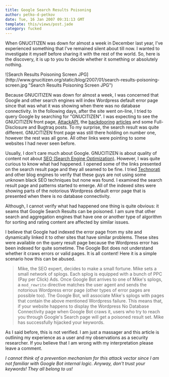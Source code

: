 ```yaml
---
title: Google Search Results Poisoning
author: petko-d-petkov
date: Tue, 16 Jan 2007 09:31:13 GMT
template: this/views/post.jade
category: fucked
---
```


When GNUCITIZEN was down for almost a week in December last year, I've experienced something that I've remained silent about till now. I wanted to investigate it myself before sharing it with the rest of the world. So, here is the discovery, it is up to you to decide whether it something or absolutely nothing.

<div class="screen">![Search Results Poisoning Screen JPG](http://www.gnucitizen.org/static/blog/2007/01/search-results-poisoning-screen.jpg "Search Results Poisoning Screen JPG")</div>

Because GNUCITIZEN was down for almost a week, I was concerned that Google and other search engines will index Wordpress default error page since that was what it was showing when there was no database connectivity. In the following days, after the site went on-line, I tried to query Google by searching for "GNUCITIZEN". I was expecting to see the GNUCITIZEN front page, [AttackAPI](/blog/attackapi), the [backdooring](/blog/backdooring-mp3-files/) [articles](/blog/backdooring-quicktime-movies) and some Full-Disclosure and Bugtraq posts. To my surprise, the search result was quite different. GNUCITIZEN front page was still there holding on number one, however the rest was all gone. All other links were pointing to some websites I had never seen before.

Usually, I don't care much about Google. GNUCITIZEN is about quality of content not about [SEO (Search Engine Optimization)](http://en.wikipedia.org/wiki/Search_engine_optimization). However, I was quite curious to know what had happened. I opened some of the links presented on the search result page and they all seamed to be fine. I tried [Technorati](http://technorati.com/) and other blog engines to verify that these guys are not using some unknown black SEO techniques but none was found. I examined the search result page and patterns started to emerge. All of the indexed sites were showing parts of the notorious Wordpress default error page that is presented when there is no database connectivity.

Although, I cannot verify what had happened one thing is quite obvious: it seams that Google Search Results can be poisoned. I am sure that other search and aggregation engines that have one or another type of algorithm for sorting and rating content are affected by similar issues.

I believe that Google had indexed the error page from my site and dynamically linked it to other sites that have similar problems. These sites were available on the query result page because the Wordpress error has been indexed for quite sometime. The Google Bot does not understand whether it craws errors or valid pages. It is all content! Here it is a simple scenario how this can be abused.

> Mike, the SEO expert, decides to make a small fortune. Mike sets a small network of splogs. Each splog is equipped with a bunch of PPC (Pay per Click) Ads. Once Google Bot arrives to one of Mike's splogs, a `mod_rewrite` directive matches the user agent and sends the notorious Wordpress error page (other types of error pages are possible too). The Google Bot, will associate Mike's splogs with pages that contain the above mentioned Wordpress failure. This means that, if your website happens to display the Wordpress No Database Connectivity page when Google Bot craws it, users who try to reach you through Google's Search page will get a poisoned result set. Mike has successfully hijacked your keywords.

As I said before, this is not verified. I am just a massager and this article is outlining my experience as a user and my observations as a security researcher. If you believe that I am wrong with my interpretation please leave a comment.

_I cannot think of a prevention mechanism for this attack vector since I am not familiar with Google Bot internal logic. Anyway, don't trust your keywords! They all belong to us!_
